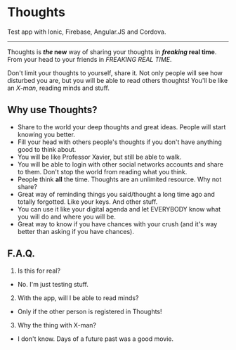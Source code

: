 # Thoughts

Test app with Ionic, Firebase, Angular.JS and Cordova.
***
Thoughts is **_the_ new** way of sharing your thoughts in **_freaking_ real time**. From your head to your friends in *FREAKING REAL TIME*.

Don't limit your thoughts to yourself, share it. Not only people will see how disturbed you are, but you will be able to read others thoughts! You'll be like an *X-man*, reading minds and stuff.

## Why use Thoughts?

* Share to the world your deep thoughts and great ideas. People will start knowing you better.
* Fill your head with others people's thoughts if you don't have anything good to think about.
* You will be like Professor Xavier, but still be able to walk.
* You will be able to login with other social networks accounts and share to them. Don't stop the world from reading what you think.
* People think **all** the time. Thoughts are an unlimited resource. Why not share?
* Great way of reminding things you said/thought a long time ago and totally forgotted. Like your keys. And other stuff.
* You can use it like your digital agenda and let EVERYBODY know what you will do and where you will be.
* Great way to know if you have chances with your crush (and it's way better than asking if you have chances).

## F.A.Q.

1. Is this for real?
  * No. I'm just testing stuff.
2. With the app, will I be able to read minds?
  * Only if the other person is registered in Thoughts!
3. Why the thing with X-man?
  * I don't know. Days of a future past was a good movie.
